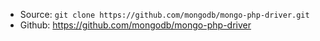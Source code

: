* Source: `git clone https://github.com/mongodb/mongo-php-driver.git`
* Github: https://github.com/mongodb/mongo-php-driver
